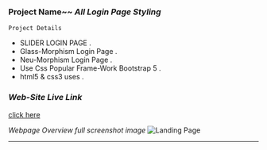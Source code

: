 ### Project Name~~   _All Login Page Styling_

``` Project Details ```
- SLIDER LOGIN PAGE .
- Glass-Morphism Login Page .
- Neu-Morphism Login Page .
- Use Css Popular Frame-Work Bootstrap 5 .
- html5 & css3 uses .

### _Web-Site Live Link_
[click here](http://192.168.0.103:5500/index.html)

_Webpage Overview full screenshot image_
![Landing Page](images/readme/all-login-page.png)

---